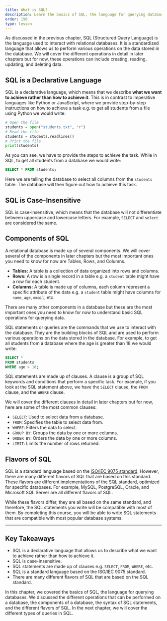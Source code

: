 ```yaml
---
title: What is SQL?
description: Learn the basics of SQL, the language for querying databases.
order: 150
type: lesson
---
```


As discussed in the previous chapter, SQL (Structured Query Language) is the language used to interact with relational databases. It is a standardized language that allows us to perform various operations on the data stored in the database. We will cover the different operations in detail in later chapters but for now, these operations can include creating, reading, updating, and deleting data.

## SQL is a Declarative Language

SQL is a declarative language, which means that we describe **what we want to achieve rather than how to achieve it**. This is in contrast to imperative languages like Python or JavaScript, where we provide step-by-step instructions on how to achieve a task e.g. to get all students from a file using Python we would write:

```python
# Open the file
students = open("students.txt", "r")
# Read the file
students = students.readlines()
# Print the file
print(students)
```

As you can see, we have to provide the steps to achieve the task. While in SQL, to get all students from a database we would write:

```sql
SELECT * FROM students;
```

Here we are telling the database to select all columns from the `students` table. The database will then figure out how to achieve this task.

## SQL is Case-Insensitive

SQL is case-insensitive, which means that the database will not differentiate between uppercase and lowercase letters. For example, `SELECT` and `select` are considered the same.

## Components of SQL

A relational database is made up of several components. We will cover several of the components in later chapters but the most important ones you need to know for now are Tables, Rows, and Columns.

- **Tables:** A table is a collection of data organized into rows and columns.
- **Rows:** A row is a single record in a table e.g. a `student` table might have a row for each student.
- **Columns:** A table is made up of columns, each column represent a specific attribute of the data e.g. a `student` table might have columns for `name`, `age`, `email`, etc.

There are many other components in a database but these are the most important ones you need to know for now to understand basic SQL operations for querying data.

SQL statements or queries are the commands that we use to interact with the database. They are the building blocks of SQL and are used to perform various operations on the data stored in the database. For example, to get all students from a database where the age is greater than 18 we would write:

```sql
SELECT * 
FROM students
WHERE age > 18;
```

SQL statements are made up of clauses. A clause is a group of SQL keywords and conditions that perform a specific task. For example, if you look at the SQL statement above, we have the `SELECT` clause, the `FROM` clause, and the `WHERE` clause.

We will cover the different clauses in detail in later chapters but for now, here are some of the most common clauses:

- `SELECT`: Used to select data from a database.
- `FROM`: Specifies the table to select data from.
- `WHERE`: Filters the data to select.
- `GROUP BY`: Groups the data by one or more columns.
- `ORDER BY`: Orders the data by one or more columns.
- `LIMIT`: Limits the number of rows returned.

## Flavors of SQL

SQL is a standard language based on the [ISO/IEC 9075 standard](https://en.wikipedia.org/wiki/ISO/IEC_9075). However, there are many different flavors of SQL that are based on this standard. These flavors are different implementations of the SQL standard, optimized for specific databases. For example, MySQL, PostgreSQL, Oracle, and Microsoft SQL Server are all different flavors of SQL.

While these flavors differ, they are all based on the same standard, and therefore, the SQL statements you write will be compatible with most of them. By completing this course, you will be able to write SQL statements that are compatible with most popular database systems.


---

## Key Takeaways

- SQL is a declarative language that allows us to describe what we want to achieve rather than how to achieve it.
- SQL is case-insensitive.
- SQL statements are made up of clauses e.g. `SELECT`, `FROM`, `WHERE`, etc.
- SQL is a standard language based on the ISO/IEC 9075 standard.
- There are many different flavors of SQL that are based on the SQL standard.

In this chapter, we covered the basics of SQL, the language for querying databases. We discussed the different operations that can be performed on a database, the components of a database, the syntax of SQL statements, and the different flavors of SQL. In the next chapter, we will cover the different types of queries in SQL.